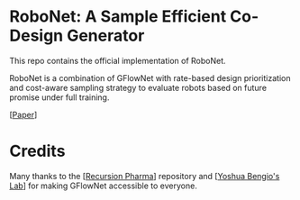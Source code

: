 <H1>RoboNet: A Sample Efficient Co-Design Generator</H1>

<p>This repo contains the official implementation of RoboNet.</p>

<p>RoboNet is a combination of GFlowNet with rate-based design prioritization and cost-aware sampling strategy to evaluate robots based on future promise under full training.</p> 
<p>[<a href="https://openreview.net/pdf?id=VdT2R6XSlV" target="_blank">Paper</a>]</p>

<H1>Credits</H1>
<p>Many thanks to the [<a href="https://github.com/recursionpharma" target="_blank">Recursion Pharma</a>] repository and [<a href="https://github.com/bengioe" target="_blank">Yoshua Bengio's Lab</a>] for making GFlowNet accessible to everyone.</p>
